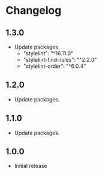 # Changelog

## 1.3.0

* Update packages.
  * "stylelint": "^16.11.0"
  * "stylelint-find-rules": "^2.2.0"
  * "stylelint-order": "^6.0.4"

## 1.2.0

* Update packages.

## 1.1.0

* Update packages.

## 1.0.0

* Initial release
